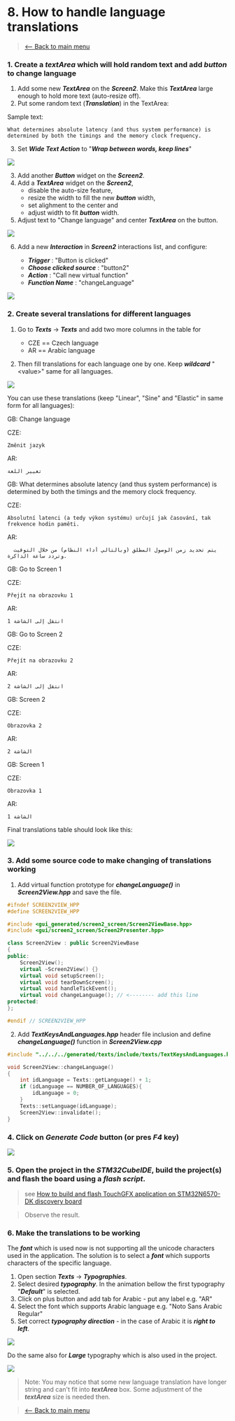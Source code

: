 # 8. How to handle language translations
> [<-- Back to main menu](README.md)

### 1. Create a ***textArea*** which will hold random text and add ***button*** to change language

1. Add some new ***TextArea*** on the ***Screen2***. Make this ***TextArea*** large enough to hold more text (auto-resize off).
2. Put some random text (***Translation***) in the TextArea:

Sample text:
```
What determines absolute latency (and thus system performance) is determined by both the timings and the memory clock frequency.
```
3. Set ***Wide Text Action*** to "***Wrap between words, keep lines***"

![](imgs/moreText.gif)

3. Add another ***Button*** widget on the ***Screen2***.
4. Add a ***TextArea*** widget on the ***Screen2***, 
    - disable the auto-size feature, 
    - resize the width to fill the new ***button*** width, 
    - set alighment to the center and 
    - adjust width to fit ***button*** width.
5. Adjust text to "Change language" and center ***TextArea*** on the button.

![](imgs/changeLangBtn.gif)

6. Add a new ***Interaction*** in ***Screen2*** interactions list, and configure:
    
    - ***Trigger*** : "Button is clicked"
    - ***Choose clicked source*** :    "button2"
    - ***Action*** :   "Call new virtual function"
    - ***Function Name*** : "changeLanguage"

![](imgs/InteractionChangeLang.png)

### 2. Create several translations for different languages

1. Go to ***Texts*** -> ***Texts*** and add two more columns in the table for
    
    - CZE == Czech language
    - AR == Arabic language

2. Then fill translations for each language one by one. Keep ***wildcard*** "\<value>" same for all languages.

![](imgs/langsTranslations.gif)

You can use these translations (keep "Linear", "Sine" and "Elastic" in same form for all languages): 

GB: Change language

CZE: 
```
Změnit jazyk
```
AR:  
```
تغيير اللغة
```
GB: What determines absolute latency (and thus system performance) is determined by both the timings and the memory clock frequency.

CZE:
```
Absolutní latenci (a tedy výkon systému) určují jak časování, tak frekvence hodin paměti.
```
AR:
```
  يتم تحديد زمن الوصول المطلق (وبالتالي أداء النظام) من خلال التوقيت وتردد ساعة الذاكرة.
```
GB: Go to Screen 1

CZE:
```
Přejít na obrazovku 1
```
AR:
```
انتقل إلى الشاشة 1
```
GB: Go to Screen 2

CZE:
```
Přejít na obrazovku 2
```
AR:
```
انتقل إلى الشاشة 2
```
GB: Screen 2

CZE:
```
Obrazovka 2
```
AR:
```
الشاشة 2
```
GB: Screen 1

CZE:
```
Obrazovka 1
```
AR:
```
الشاشة 1
```

Final translations table should look like this:

![](imgs/finalTranslations.png)

### 3. Add some source code to make changing of translations working

1. Add virtual function prototype for ***changeLanguage()*** in ***Screen2View.hpp*** and save the file.

```cpp
#ifndef SCREEN2VIEW_HPP
#define SCREEN2VIEW_HPP

#include <gui_generated/screen2_screen/Screen2ViewBase.hpp>
#include <gui/screen2_screen/Screen2Presenter.hpp>

class Screen2View : public Screen2ViewBase
{
public:
    Screen2View();
    virtual ~Screen2View() {}
    virtual void setupScreen();
    virtual void tearDownScreen();    
    virtual void handleTickEvent();
    virtual void changeLanguage(); // <-------- add this line
protected:
};

#endif // SCREEN2VIEW_HPP
```

2. Add ***TextKeysAndLanguages.hpp*** header file inclusion and define ***changeLanguage()*** function in ***Screen2View.cpp***

```cpp
#include "../../../generated/texts/include/texts/TextKeysAndLanguages.hpp"
```

```cpp
void Screen2View::changeLanguage()
{
    int idLanguage = Texts::getLanguage() + 1;
    if (idLanguage == NUMBER_OF_LANGUAGES){
        idLanguage = 0;
    }
    Texts::setLanguage(idLanguage);
    Screen2View::invalidate();
}
```
### 4. Click on ***Generate Code*** button (or pres ***F4*** key)
![](imgs/generate.png)

### 5. Open the project in the ***STM32CubeIDE***, build the project(s) and flash the board using a ***flash script***.

> see [How to build and flash TouchGFX application on STM32N6570-DK discovery board](02_How_to_build_and_flash_TouchGFX_application_on_STM32N6570-DK_discovery_board.md)

> Observe the result.

### 6. Make the translations to be working

The ***font*** which is used now is not supporting all the unicode characters used in the application. The solution is to select a ***font*** which supports characters of the specific language.

1. Open section ***Texts*** -> ***Typographies***.
2. Select desired ***typography***. In the animation bellow the first typography "***Default***" is selected.
3. Click on plus button and add tab for Arabic - put any label e.g. "AR"
4. Select the font which supports Arabic language e.g. "Noto Sans Arabic Regular"
5. Set correct ***typography direction*** - in the case of Arabic it is ***right to left***.

![](imgs/ChangeTypography.gif)

Do the same also for ***Large*** typography which is also used in the project.

![](imgs/typographySettings.png)

> Note: You may notice that some new language translation have longer string and can't fit into ***textArea*** box. Some adjustment of the ***textArea*** size is needed then.

> [<-- Back to main menu](README.md)